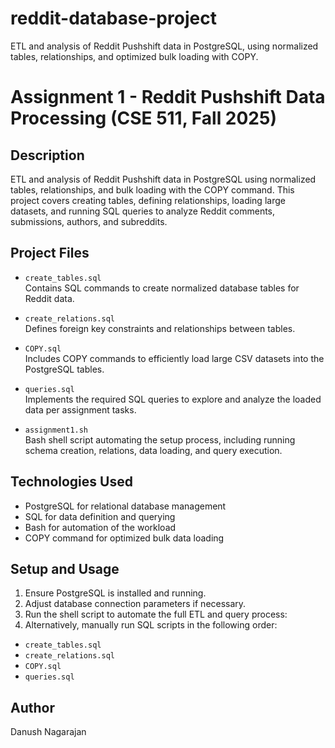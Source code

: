 # reddit-database-project
ETL and analysis of Reddit Pushshift data in PostgreSQL, using normalized tables, relationships, and optimized bulk loading with COPY.
# Assignment 1 - Reddit Pushshift Data Processing (CSE 511, Fall 2025)

## Description
ETL and analysis of Reddit Pushshift data in PostgreSQL using normalized tables, relationships, and bulk loading with the COPY command. This project covers creating tables, defining relationships, loading large datasets, and running SQL queries to analyze Reddit comments, submissions, authors, and subreddits.

## Project Files

- `create_tables.sql`  
  Contains SQL commands to create normalized database tables for Reddit data.

- `create_relations.sql`  
  Defines foreign key constraints and relationships between tables.

- `COPY.sql`  
  Includes COPY commands to efficiently load large CSV datasets into the PostgreSQL tables.

- `queries.sql`  
  Implements the required SQL queries to explore and analyze the loaded data per assignment tasks.

- `assignment1.sh`  
  Bash shell script automating the setup process, including running schema creation, relations, data loading, and query execution.

## Technologies Used
- PostgreSQL for relational database management
- SQL for data definition and querying
- Bash for automation of the workload
- COPY command for optimized bulk data loading

## Setup and Usage

1. Ensure PostgreSQL is installed and running.
2. Adjust database connection parameters if necessary.
3. Run the shell script to automate the full ETL and query process:
4. Alternatively, manually run SQL scripts in the following order:
- `create_tables.sql`
- `create_relations.sql`
- `COPY.sql`
- `queries.sql`

## Author
Danush Nagarajan





